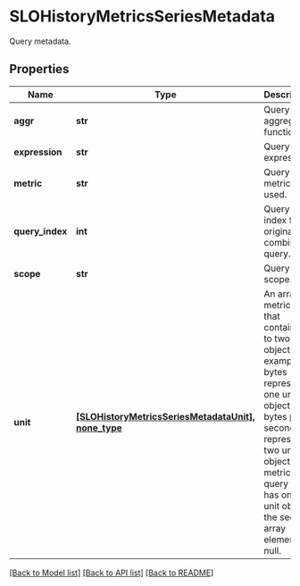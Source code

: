 # SLOHistoryMetricsSeriesMetadata

Query metadata.
## Properties
Name | Type | Description | Notes
------------ | ------------- | ------------- | -------------
**aggr** | **str** | Query aggregator function. | [optional] 
**expression** | **str** | Query expression. | [optional] 
**metric** | **str** | Query metric used. | [optional] 
**query_index** | **int** | Query index from original combined query. | [optional] 
**scope** | **str** | Query scope. | [optional] 
**unit** | [**[SLOHistoryMetricsSeriesMetadataUnit], none_type**](SLOHistoryMetricsSeriesMetadataUnit.md) | An array of metric units that contains up to two unit objects. For example, bytes represents one unit object and bytes per second represents two unit objects. If a metric query only has one unit object, the second array element is null. | [optional] 

[[Back to Model list]](README.md#documentation-for-models) [[Back to API list]](README.md#documentation-for-api-endpoints) [[Back to README]](README.md)


